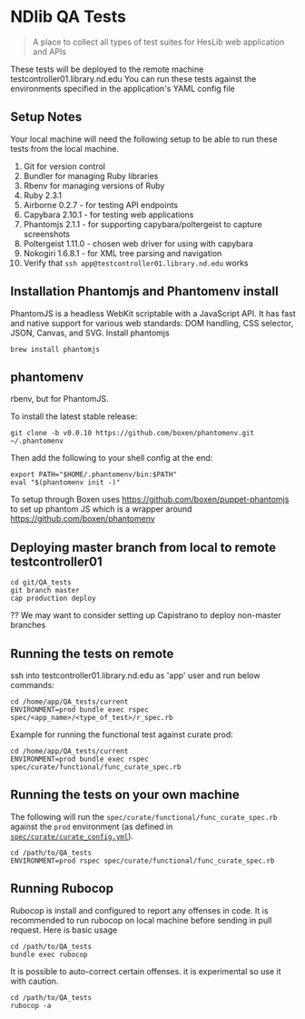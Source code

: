 # NDlib QA Tests
> A place to collect all types of test suites for HesLib web application and APIs

These tests will be deployed to the remote machine testcontroller01.library.nd.edu
You can run these tests against the environments specified in the application's YAML config file

## Setup Notes
Your local machine will need the following setup to be able to run these tests from the local machine.

1. Git for version control
2. Bundler for managing Ruby libraries
3. Rbenv for managing versions of Ruby
4. Ruby 2.3.1
5. Airborne 0.2.7 - for testing API endpoints
6. Capybara 2.10.1 - for testing web applications
7. Phantomjs 2.1.1 - for supporting capybara/poltergeist to capture screenshots
8. Poltergeist 1.11.0 - chosen web driver for using with capybara
9. Nokogiri 1.6.8.1 - for XML tree parsing and navigation
10. Verify that `ssh app@testcontroller01.library.nd.edu` works

## Installation Phantomjs and Phantomenv install
PhantomJS is a headless WebKit scriptable with a JavaScript API. It has fast and native support for various web standards: DOM handling, CSS selector, JSON, Canvas, and SVG.
Install phantomjs
``` console
brew install phantomjs
```
## phantomenv

rbenv, but for PhantomJS.

To install the latest stable release:

```console
git clone -b v0.0.10 https://github.com/boxen/phantomenv.git ~/.phantomenv
```
Then add the following to your shell config at the end:

```console
export PATH="$HOME/.phantomenv/bin:$PATH"
eval "$(phantomenv init -)"
```
To setup through Boxen uses https://github.com/boxen/puppet-phantomjs to set up phantom JS which is a wrapper around https://github.com/boxen/phantomenv

## Deploying master branch from local to remote testcontroller01
``` console
cd git/QA_tests
git branch master
cap production deploy
```
?? We may want to consider setting up Capistrano to deploy non-master branches

## Running the tests on remote
ssh into testcontroller01.library.nd.edu as 'app' user and run below commands:
``` console
cd /home/app/QA_tests/current
ENVIRONMENT=prod bundle exec rspec spec/<app_name>/<type_of_test>/r_spec.rb
```
Example for running the functional test against curate prod:
``` console
cd /home/app/QA_tests/current
ENVIRONMENT=prod bundle exec rspec spec/curate/functional/func_curate_spec.rb
```

## Running the tests on your own machine

The following will run the `spec/curate/functional/func_curate_spec.rb` against the `prod` environment (as defined in [`spec/curate/curate_config.yml`](spec/curate/curate_config.yml)).

```console
cd /path/to/QA_tests
ENVIRONMENT=prod rspec spec/curate/functional/func_curate_spec.rb
```

## Running Rubocop

Rubocop is install and configured to report any offenses in code. It is recommended to run rubocop on local machine before sending in pull request. Here is basic usage

```console
cd /path/to/QA_tests
bundle exec rubocop
```

It is possible to auto-correct certain offenses. it is experimental so use it with caution.

```console
cd /path/to/QA_tests
rubocop -a
```
